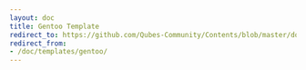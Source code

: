 ```yaml
---
layout: doc
title: Gentoo Template
redirect_to: https://github.com/Qubes-Community/Contents/blob/master/docs/os/gentoo.md
redirect_from:
- /doc/templates/gentoo/
---
```

